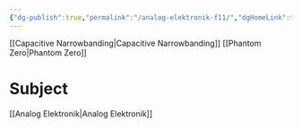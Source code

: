 ```yaml
---
{"dg-publish":true,"permalink":"/analog-elektronik-f11/","dgHomeLink":true,"dgPassFrontmatter":false}
---
```



[[Capacitive Narrowbanding|Capacitive Narrowbanding]]
[[Phantom Zero|Phantom Zero]]




# Subject
[[Analog Elektronik|Analog Elektronik]]
